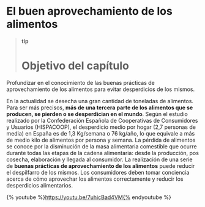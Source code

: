 # El buen aprovechamiento de los alimentos

>**tip**
>
># Objetivo del capítulo

Profundizar en el conocimiento de las buenas prácticas de aprovechamiento de los alimentos para evitar desperdicios de los mismos.

En la actualidad se desecha una gran cantidad de toneladas de alimentos. Para ser más precisos, **más de una tercera parte de los alimentos que se producen, se pierden o se desperdician en el mundo**. Según el estudio realizado por la Confederación Española de Cooperativas de Consumidores y Usuarios (HISPACOOP), el desperdicio medio por hogar (2,7 personas de media) en España es de 1,3 Kg/semana o 76 kg/año, lo que equivale a más de medio kilo de alimentos por persona y semana. La pérdida de alimentos se conoce por la disminución de la masa alimentaria comestible que ocurre durante todas las etapas de la cadena alimentaria: desde la producción, pos cosecha, elaboración y llegada al consumidor. La realización de una serie de **buenas prácticas de aprovechamiento de los alimentos** puede reducir el despilfarro de los mismos. Los consumidores deben tomar conciencia acerca de cómo aprovechar los alimentos correctamente y reducir los desperdicios alimentarios.

{% youtube %}https://youtu.be/7uhicBad4VM{% endyoutube %}